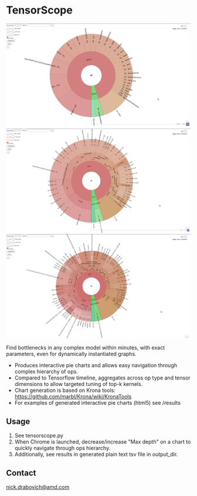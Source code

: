 # TensorScope

![Alt text](seq2seq_depth_2.png?raw=true "depth_2")
![Alt text](seq2seq_depth_3.png?raw=true "depth_3")
![Alt text](seq2seq_depth_max.png?raw=true "depth_max")

Find bottlenecks in any complex model within minutes, with exact parameters, even for dynamically instantiated graphs.
- Produces interactive pie charts and allows easy navigation through complex hierarchy of ops.
- Compared to Tensorflow timeline, aggregates across op type and tensor dimensions to allow targeted tuning of top-k kernels.
- Chart generation is based on Krona tools: https://github.com/marbl/Krona/wiki/KronaTools
- For examples of generated interactive pie charts (html5) see /results

## Usage
1. See tensorscope.py
2. When Chrome is launched, decrease/increase "Max depth" on  a chart to quickly navigate through ops hierarchy. 
3. Additionally, see results in generated plain text tsv file in output_dir.

## Contact
nick.drabovich@amd.com
